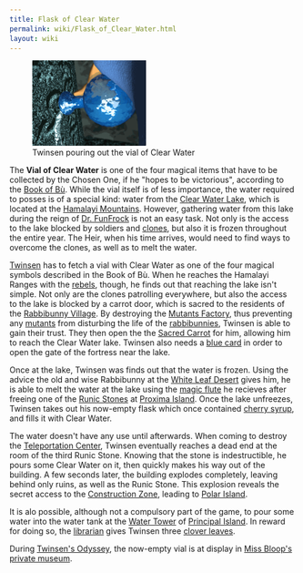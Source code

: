 ```yaml
---
title: Flask of Clear Water
permalink: wiki/Flask_of_Clear_Water.html
layout: wiki
---
```


<figure>
<img src="assets/lba1/_cutscenes/11_runestone_clear_warer.gif"
title="Twinsen pouring out the vial of Clear Water" width="200" />
<figcaption>Twinsen pouring out the vial of Clear Water</figcaption>
</figure>

The **Vial of Clear Water** is one of the four magical items that have
to be collected by the Chosen One, if he "hopes to be victorious",
according to the [Book of Bù](Book_of_Bù "wikilink"). While the vial
itself is of less importance, the water required to posses is of a
special kind: water from the [Clear Water
Lake](Clear_Water_Lake "wikilink"), which is located at the [Hamalayi
Mountains](Hamalayi_Mountains "wikilink"). However, gathering water from
this lake during the reign of [Dr. FunFrock](Dr._FunFrock "wikilink") is
not an easy task. Not only is the access to the lake blocked by soldiers
and [clones](clones "wikilink"), but also it is frozen throughout the
entire year. The Heir, when his time arrives, would need to find ways to
overcome the clones, as well as to melt the water.

[Twinsen](Twinsen "wikilink") has to fetch a vial with Clear Water as
one of the four magical symbols described in the Book of Bù. When he
reaches the Hamalayi Ranges with the [rebels](rebels "wikilink"),
though, he finds out that reaching the lake isn't simple. Not only are
the clones patrolling everywhere, but also the access to the lake is
blocked by a carrot door, which is sacred to the residents of the
[Rabbibunny Village](Rabbibunny_Village "wikilink"). By destroying the
[Mutants Factory](Mutants_Factory "wikilink"), thus preventing any
[mutants](mutants "wikilink") from disturbing the life of the
[rabbibunnies](rabbibunnies "wikilink"), Twinsen is able to gain their
trust. They then open the the [Sacred Carrot](Sacred_Carrot "wikilink")
for him, allowing him to reach the Clear Water lake. Twinsen also needs
a [blue card](blue_card "wikilink") in order to open the gate of the
fortress near the lake.

Once at the lake, Twinsen was finds out that the water is frozen. Using
the advice the old and wise Rabbibunny at the [White Leaf
Desert](White_Leaf_Desert "wikilink") gives him, he is able to melt the
water at the lake using the [magic flute](magic_flute "wikilink") he
recieves after freeing one of the [Runic
Stones](Runic_Stones "wikilink") at [Proxima
Island](Proxima_Island "wikilink"). Once the lake unfreezes, Twinsen
takes out his now-empty flask which once contained [cherry
syrup](cherry_syrup "wikilink"), and fills it with Clear Water.

The water doesn't have any use until afterwards. When coming to destroy
the [Teleportation Center](Teleportation_Center "wikilink"), Twinsen
eventually reaches a dead end at the room of the third Runic Stone.
Knowing that the stone is indestructible, he pours some Clear Water on
it, then quickly makes his way out of the building. A few seconds later,
the building explodes completely, leaving behind only ruins, as well as
the Runic Stone. This explosion reveals the secret access to the
[Construction Zone](Construction_Zone "wikilink"), leading to [Polar
Island](Polar_Island "wikilink").

It is alo possible, although not a compulsory part of the game, to pour
some water into the water tank at the [Water
Tower](Water_Tower "wikilink") of [Principal
Island](Principal_Island "wikilink"). In reward for doing so, the
[librarian](librarian "wikilink") gives Twinsen three [clover
leaves](clover_leaves "wikilink").

During [Twinsen's Odyssey](Twinsen's_Odyssey "wikilink"), the now-empty
vial is at display in [Miss Bloop's private
museum](Miss_Bloop's_private_museum "wikilink").
